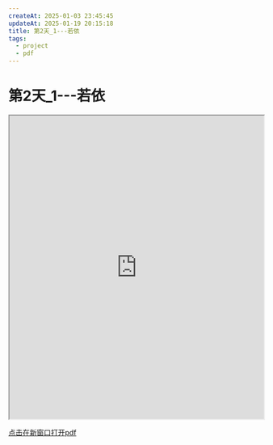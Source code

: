 ```yaml
---
createAt: 2025-01-03 23:45:45
updateAt: 2025-01-19 20:15:18
title: 第2天_1---若依
tags:
  - project
  - pdf
---
```

# 第2天_1---若依

<iframe src="https://get1024.github.io/RyanJoy-s_Web/blog/project/%E5%9F%BA%E4%BA%8Evue+springboot%E7%9A%84%E8%B5%84%E4%BA%A7%E7%AE%A1%E7%90%86%E7%B3%BB%E7%BB%9F/%E7%AC%AC2%E5%A4%A9_1---%E8%8B%A5%E4%BE%9D.pdf"  width="100%" height="600px"></iframe>

[点击在新窗口打开pdf](/blog/project/基于vue+springboot的资产管理系统/第2天_1---若依.pdf)